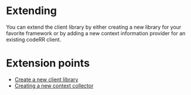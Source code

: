 Extending
==========

You can extend the client library by either creating a new library for your favorite framework or by adding a new context information provider for an existing codeRR client.

# Extension points

* [Create a new client library](clientlib.md)
* [Creating a new context collector](contextprovider.md)
